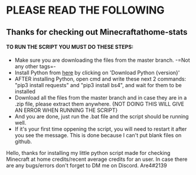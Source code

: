 # PLEASE READ THE FOLLOWING

## Thanks for checking out Minecraftathome-stats

#### TO RUN THE SCRIPT YOU MUST DO THESE STEPS:
* Make sure you are downloading the files from the master branch. -=Not any other tags=-
* Install Python from [here](https://www.python.org/downloads/) by clicking on 'Download Python {version}'
* AFTER installing Python, open cmd and write these next 2 commands: "pip3 install requests" and "pip3 install bs4", and wait for them to be installed
* Download all the files from the master branch and in case they are in a .zip file, please extract them anywhere. {NOT DOING THIS WILL GIVE AN ERROR WHEN RUNNING THE SCRIPT}
* And you are done, just run the .bat file and the script should be running well.
* If it's your first time oppening the script, you will need to restart it after you see the message. This is done because I can't put blank files on github.

Hello, thanks for installing my little python script made for checking Minecraft at home credits/recent average credits for an user. In case there are any bugs/errors don't forget to DM me on Discord. Are4#2139
